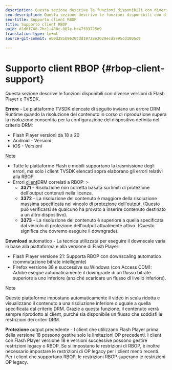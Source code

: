 ```yaml
---
description: Questa sezione descrive le funzioni disponibili con diverse versioni di Flash Player e TVSDK.
seo-description: Questa sezione descrive le funzioni disponibili con diverse versioni di Flash Player e TVSDK.
seo-title: Supporto client RBOP
title: Supporto client RBOP
uuid: d1d0f788-7bc1-488c-807e-be47f83725e9
translation-type: tm+mt
source-git-commit: e60d285b9e30cdd19728e3029ecda995cd100ac9

---
```



# Supporto client RBOP {#rbop-client-support}

Questa sezione descrive le funzioni disponibili con diverse versioni di Flash Player e TVSDK.

**Errore** - Le piattaforme TVSDK elencate di seguito inviano un errore DRM Runtime quando la risoluzione del contenuto in corso di riproduzione supera la risoluzione consentita per la configurazione del dispositivo definita nel criterio DRM:

* Flash Player versioni da 18 a 20
* Android - Versioni
* iOS - Versioni

>[!NOTE]
>
>* Tutte le piattaforme Flash e mobili supportano la trasmissione degli errori, ma solo i client TVSDK elencati sopra elaborano gli errori relativi alla RBOP.
>* Errori [client](https://help.adobe.com/en_US/primetime/drm/index.html#reference-DRM_Client_Error_Messages)DRM correlati a RBOP: >
   >    * **3371** - Risoluzione non corretta basata sui limiti di protezione dell&#39;output contenuti nella licenza.
   >    * **3372** - La risoluzione del contenuto è maggiore della risoluzione massima specificata nel vincolo di protezione dell&#39;output. (Questo può verificarsi se qualcuno ha provato a inserire contenuto destinato a un altro dispositivo).
   >    * **3373** - La risoluzione del contenuto è superiore a quella specificata dal vincolo di protezione dell&#39;output attualmente attivo. (Questo significa che dovremo eseguire il downgrade).
>



**Download** automatico - La tecnica utilizzata per eseguire il downscale varia in base alla piattaforma e alla versione di Flash Player:

* Flash Player versione 21: Supporta RBOP con downscaling automatico (commutazione bitrate intelligente)
* Firefox versione 38 e successive su Windows (con Access CDM): Adobe esegue automaticamente il downgrade di un flusso bitrate superiore a uno inferiore (anziché scaricare un flusso di livello inferiore).

>[!NOTE]
>
>Queste piattaforme impostano automaticamente il video in scala ridotta e visualizzano il contenuto a una risoluzione inferiore o uguale a quella specificata dal criterio DRM. Grazie a questa funzione, il contenuto verrà sempre riprodotto al client, purché sia disponibile un flusso che soddisfi le restrizioni dei criteri DRM.

**Protezione** output precedente - I client che utilizzano Flash Player prima della versione 18 possono gestire solo le limitazioni OP precedenti. I client con Flash Player versione 18 e versioni successive possono gestire restrizioni legacy o RBOP. Se si impostano le restrizioni di RBOP, è inoltre necessario impostare le restrizioni di OP legacy per i client meno recenti. Per i client che supportano RBOP, le restrizioni RBOP superano le restrizioni OP legacy.
